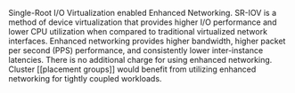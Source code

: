 Single-Root I/O Virtualization enabled Enhanced Networking. SR-IOV is a method of device virtualization that provides higher I/O performance and lower CPU utilization when compared to traditional virtualized network interfaces. Enhanced networking provides higher bandwidth, higher packet per second (PPS) performance, and consistently lower inter-instance latencies. There is no additional charge for using enhanced networking. Cluster [[placement groups]] would benefit from utilizing enhanced networking for tightly coupled workloads.
